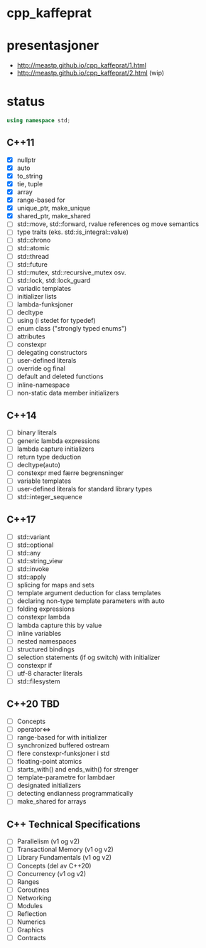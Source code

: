 # cpp_kaffeprat

# presentasjoner

- http://meastp.github.io/cpp_kaffeprat/1.html
- http://meastp.github.io/cpp_kaffeprat/2.html (wip)

# status

```cpp
using namespace std;
```
## C++11
 - [x] nullptr
 - [x] auto
 - [x] to_string
 - [x] tie, tuple
 - [x] array
 - [x] range-based for
 - [x] unique_ptr, make_unique
 - [x] shared_ptr, make_shared
 - [ ] std::move, std::forward, rvalue references og move semantics
 - [ ] type traits (eks. std::is_integral<int>::value)
 - [ ] std::chrono
 - [ ] std::atomic
 - [ ] std::thread
 - [ ] std::future
 - [ ] std::mutex, std::recursive_mutex osv.
 - [ ] std::lock, std::lock_guard
 - [ ] variadic templates
 - [ ] initializer lists
 - [ ] lambda-funksjoner
 - [ ] decltype
 - [ ] using (i stedet for typedef)
 - [ ] enum class ("strongly typed enums")
 - [ ] attributes
 - [ ] constexpr
 - [ ] delegating constructors
 - [ ] user-defined literals
 - [ ] override og final
 - [ ] default and deleted functions
 - [ ] inline-namespace
 - [ ] non-static data member initializers

## C++14
 - [ ] binary literals
 - [ ] generic lambda expressions
 - [ ] lambda capture initializers
 - [ ] return type deduction
 - [ ] decltype(auto)
 - [ ] constexpr med færre begrensninger
 - [ ] variable templates
 - [ ] user-defined literals for standard library types
 - [ ] std::integer_sequence

## C++17
 - [ ] std::variant
 - [ ] std::optional
 - [ ] std::any
 - [ ] std::string_view
 - [ ] std::invoke
 - [ ] std::apply
 - [ ] splicing for maps and sets
 - [ ] template argument deduction for class templates
 - [ ] declaring non-type template parameters with auto
 - [ ] folding expressions
 - [ ] constexpr lambda
 - [ ] lambda capture this by value
 - [ ] inline variables
 - [ ] nested namespaces
 - [ ] structured bindings
 - [ ] selection statements (if og switch) with initializer
 - [ ] constexpr if
 - [ ] utf-8 character literals
 - [ ] std::filesystem

## C++20 TBD
 - [ ] Concepts
 - [ ] operator<=>
 - [ ] range-based for with initializer
 - [ ] synchronized buffered ostream
 - [ ] flere constexpr-funksjoner i std
 - [ ] floating-point atomics
 - [ ] starts_with() and ends_with() for strenger
 - [ ] template-parametre for lambdaer
 - [ ] designated initializers
 - [ ] detecting endianness programmatically
 - [ ] make_shared for arrays

## C++ Technical Specifications
 - [ ] Parallelism (v1 og v2)
 - [ ] Transactional Memory (v1 og v2)
 - [ ] Library Fundamentals (v1 og v2)
 - [ ] Concepts (del av C++20)
 - [ ] Concurrency (v1 og v2)
 - [ ] Ranges
 - [ ] Coroutines
 - [ ] Networking
 - [ ] Modules
 - [ ] Reflection
 - [ ] Numerics
 - [ ] Graphics
 - [ ] Contracts
